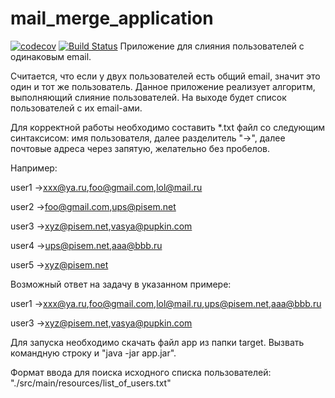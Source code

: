 # mail_merge_application
[![codecov](https://codecov.io/gh/shakasu/mail_merge_application/branch/master/graph/badge.svg)](https://codecov.io/gh/shakasu/mail_merge_application)
[![Build Status](https://travis-ci.org/shakasu/mail_merge_application.svg?branch=master)](https://travis-ci.org/shakasu/mail_merge_application)
 Приложение для слияния пользователей с одинаковым email.
 
 Считается, что если у двух пользователей есть общий email, значит это
 один и тот же пользователь. Данное приложение реализует алгоритм, выполняющий слияние пользователей. На выходе
 будет список пользователей с их email-ами.
 
 Для корректной работы необходимо составить *.txt файл со следующим синтаксисом:
 имя пользователя, далее разделитель "->", далее почтовые адреса через запятую, желательно без пробелов.
 
 Например:
 
 user1 ->xxx@ya.ru,foo@gmail.com,lol@mail.ru
 
 user2 ->foo@gmail.com,ups@pisem.net
 
 user3 ->xyz@pisem.net,vasya@pupkin.com
 
 user4 ->ups@pisem.net,aaa@bbb.ru
 
 user5 ->xyz@pisem.net
 
 Возможный ответ на задачу в указанном примере:
 
 user1 ->xxx@ya.ru,foo@gmail.com,lol@mail.ru,ups@pisem.net,aaa@bbb.ru
 
 user3 ->xyz@pisem.net,vasya@pupkin.com
 
 Для запуска необходимо скачать файл app из папки target.
 Вызвать командную строку и "java -jar app.jar". 

Формат ввода для поиска исходного списка пользователей: "./src/main/resources/list_of_users.txt"

